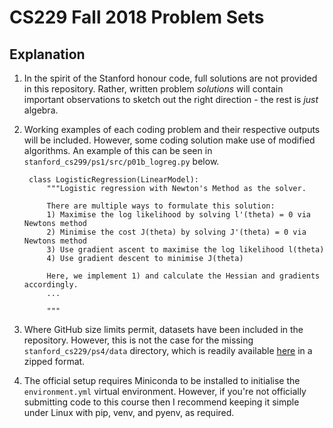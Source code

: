 # CS229 Fall 2018 Problem Sets


## Explanation

1. In the spirit of the Stanford honour code, full solutions are not provided in
   this repository. Rather, written problem *solutions* will contain important
   observations to sketch out the right direction - the rest is *just* algebra.
2. Working examples of each coding problem and their respective outputs will be included. However, some coding solution make use of modified algorithms. An example of this can be seen in `stanford_cs299/ps1/src/p01b_logreg.py` below.

        class LogisticRegression(LinearModel):
            """Logistic regression with Newton's Method as the solver.

            There are multiple ways to formulate this solution:
            1) Maximise the log likelihood by solving l'(theta) = 0 via Newtons method
            2) Minimise the cost J(theta) by solving J'(theta) = 0 via Newtons method
            3) Use gradient ascent to maximise the log likelihood l(theta)
            4) Use gradient descent to minimise J(theta)

            Here, we implement 1) and calculate the Hessian and gradients accordingly.
            ...

            """

3. Where GitHub size limits permit, datasets have been included in the repository. However, this is not the case for the missing `stanford_cs229/ps4/data` directory, which is readily available [here](https://github.com/s-ai-kia/CS229_ML/blob/master/PSET/2018/ps4_v5_release.zip) in a zipped format.
4. The official setup requires Miniconda to be installed to initialise the `environment.yml` virtual environment. However, if you're not officially submitting code to this course then I recommend keeping it simple under Linux with pip, venv, and pyenv, as required.


        
            
